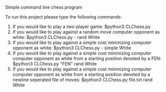Simple command line chess program

To run this project please type the following commands:

1. If you would like to play a two-player game: $python3 CLChess.py
2. If you would like to play against a random move computer opponent as white: $python3 CLChess.py - rand White
3. If you would like to play against a simple cost minimizing computer opponent as white: $python3 CLChess.py - simple White
4. If you would like to play against a simple cost minimizing computer computer opponent as white from a starting position denoted by a FEN: $python3 CLChess.py "FEN" rand White
5. If you would like to play against a simple cost minimizing computer computer opponent as white from a starting position denoted by a newline seperated file of moves: $python3 CLChess.py file.txt rand White




